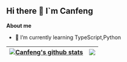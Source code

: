 ## Hi there 👋 I`m Canfeng

**About me**
- 🌱 I’m currently learning TypeScript,Python

| <a href="https://github.com/xin1201946"><img align="center" src="https://github-readme-stats.vercel.app/api?username=xin1201946&show_icons=true&include_all_commits=true&theme=buefy&hide_border=true" alt="Canfeng's github stats" /></a> | <a href="https://github.com/xin1201946"><img align="center" src="https://github-readme-stats.vercel.app/api/top-langs/?username=xin1201946&layout=compact&theme=buefy&hide_border=true" /></a> |
| ------------- | ------------- |

